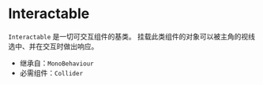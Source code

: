 # Interactable

`Interactable` 是一切可交互组件的基类。
挂载此类组件的对象可以被主角的视线选中、并在交互时做出响应。

- 继承自：`MonoBehaviour`
- 必需组件：`Collider`